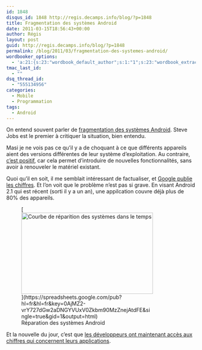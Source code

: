 ```yaml
---
id: 1848
disqus_id: 1848 http://regis.decamps.info/blog/?p=1848
title: Fragmentation des systèmes Android
date: 2011-03-15T18:56:43+00:00
author: Régis
layout: post
guid: http://regis.decamps.info/blog/?p=1848
permalink: /blog/2011/03/fragmentation-des-systemes-android/
wordbooker_options:
  - 'a:21:{s:23:"wordbook_default_author";s:1:"1";s:23:"wordbook_extract_length";s:3:"256";s:25:"wordbooker_like_share_too";s:2:"on";s:21:"wordbooker_like_width";s:3:"250";s:27:"wordbooker_like_button_page";s:2:"on";s:25:"wordbook_fbshare_location";s:3:"top";s:24:"wordbook_fblike_location";s:3:"top";s:22:"wordbook_fblike_action";s:9:"recommend";s:27:"wordbook_fblike_colorscheme";s:4:"dark";s:20:"wordbook_fblike_font";s:5:"arial";s:22:"wordbook_fblike_button";s:12:"button_count";s:21:"wordbook_fblike_faces";s:5:"false";s:18:"wordbook_attribute";s:0:"";s:29:"wordbook_republish_time_frame";s:2:"10";s:29:"wordbooker_status_update_text";s:33:"New blog post :  %title% - %link%";s:19:"wordbook_actionlink";s:3:"300";s:32:"wordbook_description_meta_length";s:3:"350";s:18:"wordbook_page_post";s:4:"-100";s:18:"wordbook_orandpage";s:1:"2";s:24:"wordbooker_comment_email";s:23:"regis.decamps@gmail.com";s:18:"wordbook_noncename";s:10:"c1879adc40";}'
tmac_last_id:
  - ""
dsq_thread_id:
  - "555134956"
categories:
  - Mobile
  - Programmation
tags:
  - Android
---
```

On entend souvent parler de [fragmentation des systèmes Android](http://www.zdnet.com/blog/open-source/androids-biggest-worry-fragmentation/8022). Steve Jobs est le premier à critiquer la situation, bien entendu.

Masi je ne vois pas ce qu’il y a de choquant à ce que différents appareils aient des versions différentes de leur système d’exploitation. Au contraire, [c’est positif](http://www.igeneration.fr/0-apple/motorola-la-fragmentation-est-un-aspect-positif-d-android-37622), car cela permet d’introduire de nouvelles fonctionnalités, sans avoir à renouveler le matériel existant.

Quoi qu’il en soit, il me semblait intéressant de factualiser, et [Google publie les chiffres](http://developer.android.com/resources/dashboard/platform-versions.html). Et l’on voit que le problème n’est pas si grave. En visant Android 2.1 qui est récent (sorti il y a un an), une appilcation couvre déjà plus de 80% des appareils.
  
<figure id="attachment_1849" style="width: 350px" class="wp-caption alignnone">[<img src="http://regis.decamps.info/blog/wp-content/uploads/2011/03/graphique_1-350x216.png" alt="Courbe de réparition des systèmes dans le temps" title="Fragmentation d&#039;Android" width="350" height="216" class="size-medium wp-image-1849" srcset="http://regis.decamps.info/blog/wp-content/uploads/2011/03/graphique_1-350x216.png 350w, http://regis.decamps.info/blog/wp-content/uploads/2011/03/graphique_1.png 600w" sizes="(max-width: 350px) 100vw, 350px" />](https://spreadsheets.google.com/pub?hl=fr&hl=fr&key=0AjMZ2-vrY727dGw2aDNGYVUxV0Zkbm90MzZnejAtdFE&single=true&gid=1&output=html)<figcaption class="wp-caption-text">Réparation des systèmes Android</figcaption></figure>

Et la nouvelle du jour, c’est que [les développeurs ont maintenant accès aux chiffres qui concernent leurs applications](http://www.androidpolice.com/2011/03/15/developers-take-note-google-unleashes-fascinating-new-android-market-statistics-and-charts-for-your-apps/).

